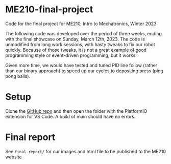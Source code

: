 # ME210-final-project
Code for the final project for ME210, Intro to Mechatronics, Winter 2023

The following code was developed over the period of three weeks, ending with the final showcase on Sunday, March 12th, 2023.
The code is unmodified from long work sessions, with hasty tweaks to fix our robot quickly. Because of those tweaks, it is not a great example of good programming style or event-driven programming, but it works!

Given more time, we would have tested and tuned PID line follow (rather than our binary approach) to speed up our cycles to depositing press (ping pong balls).

# Setup
Clone the [GitHub repo](https://github.com/jvarah/ME210-final-project.git) and then open the folder with the PlatformIO extension for VS Code. A build of main should have no errors.

# Final report
See `final-report/` for our images and html file to be published to the ME210 website